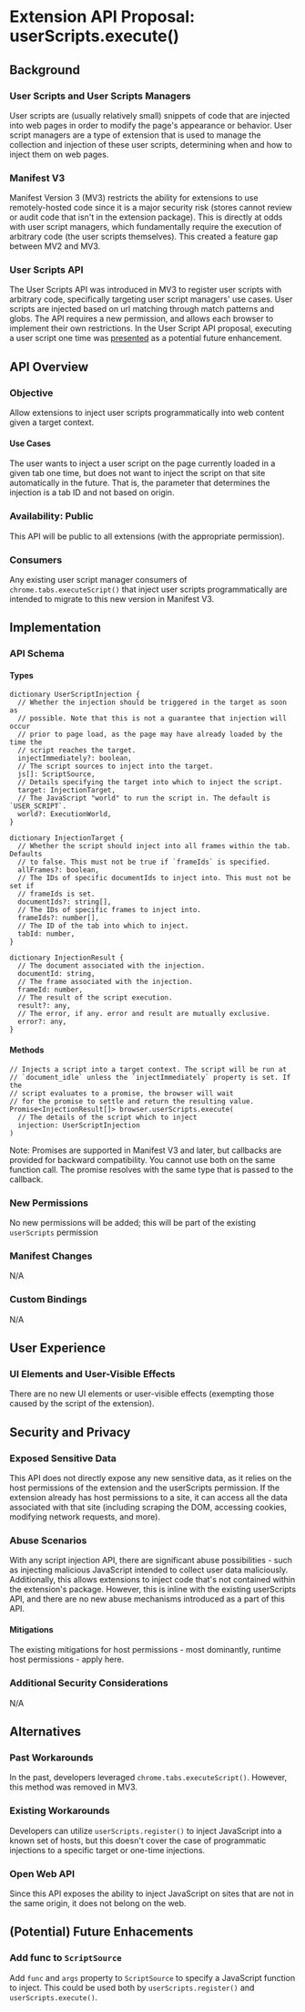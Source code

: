 # Extension API Proposal: userScripts.execute()

## Background

### User Scripts and User Scripts Managers

User scripts are (usually relatively small) snippets of code that are injected into web pages in order to modify the page's appearance or behavior. User script managers are a type of extension that is used to manage the collection and injection of these user scripts, determining when and how to inject them on web pages.

### Manifest V3

Manifest Version 3 (MV3) restricts the ability for extensions to use remotely-hosted code since it is a major security risk (stores cannot review or audit code that isn't in the extension package). This is directly at odds with user script managers, which fundamentally require the execution of arbitrary code (the user scripts themselves). This created a feature gap between MV2 and MV3.

### User Scripts API

The User Scripts API was introduced in MV3 to register user scripts with arbitrary code, specifically targeting user script managers' use cases. User scripts are injected based on url matching through match patterns and globs. The API requires a new permission, and allows each browser to implement their own restrictions.
In the User Script API proposal, executing a user script one time was [presented](https://github.com/w3c/webextensions/blob/main/proposals/user-scripts-api.md#execute-user-scripts-one-time) as a potential future enhancement.

## API Overview

### Objective

Allow extensions to inject user scripts programmatically into web content given a target context.

#### Use Cases

The user wants to inject a user script on the page currently loaded in a given tab one time, but does not want to inject the script on that site automatically in the future. That is, the parameter that determines the injection is a tab ID and not based on origin.

### Availability: Public

This API will be public to all extensions (with the appropriate permission).

### Consumers

Any existing user script manager consumers of `chrome.tabs.executeScript()` that inject user scripts programmatically are intended to migrate to this new version in Manifest V3.

## Implementation

### API Schema

#### Types

```
dictionary UserScriptInjection {
  // Whether the injection should be triggered in the target as soon as
  // possible. Note that this is not a guarantee that injection will occur
  // prior to page load, as the page may have already loaded by the time the
  // script reaches the target.
  injectImmediately?: boolean,
  // The script sources to inject into the target.
  js[]: ScriptSource,
  // Details specifying the target into which to inject the script.
  target: InjectionTarget,
  // The JavaScript "world" to run the script in. The default is `USER_SCRIPT`.
  world?: ExecutionWorld,
}

dictionary InjectionTarget {
  // Whether the script should inject into all frames within the tab. Defaults
  // to false. This must not be true if `frameIds` is specified.
  allFrames?: boolean,
  // The IDs of specific documentIds to inject into. This must not be set if
  // frameIds is set.
  documentIds?: string[],
  // The IDs of specific frames to inject into.
  frameIds?: number[],
  // The ID of the tab into which to inject.
  tabId: number,
}

dictionary InjectionResult {
  // The document associated with the injection.
  documentId: string,
  // The frame associated with the injection.
  frameId: number,
  // The result of the script execution.
  result?: any,
  // The error, if any. error and result are mutually exclusive.
  error?: any,
}
```

#### Methods

```
// Injects a script into a target context. The script will be run at
// `document_idle` unless the `injectImmediately` property is set. If the
// script evaluates to a promise, the browser will wait
// for the promise to settle and return the resulting value.
Promise<InjectionResult[]> browser.userScripts.execute(
  // The details of the script which to inject
  injection: UserScriptInjection
)
```

Note: Promises are supported in Manifest V3 and later, but callbacks are provided for backward compatibility. You cannot use both on the same function call. The promise resolves with the same type that is passed to the callback.

### New Permissions

No new permissions will be added; this will be part of the existing `userScripts` permission

### Manifest Changes

N/A

### Custom Bindings

N/A

## User Experience

### UI Elements and User-Visible Effects

There are no new UI elements or user-visible effects (exempting those caused by the script of the extension).

## Security and Privacy

### Exposed Sensitive Data

This API does not directly expose any new sensitive data, as it relies on the host permissions of the extension and the userScripts permission. If the extension already has host permissions to a site, it can access all the data associated with that site (including scraping the DOM, accessing cookies, modifying network requests, and more).

### Abuse Scenarios

With any script injection API, there are significant abuse possibilities - such as injecting malicious JavaScript intended to collect user data maliciously.  Additionally, this allows extensions to inject code that's not contained within the extension's package. However, this is inline with the existing userScripts API, and there are no new abuse mechanisms introduced as a part of this API.

#### Mitigations
The existing mitigations for host permissions - most dominantly, runtime host permissions - apply here.

### Additional Security Considerations

N/A

## Alternatives

### Past Workarounds

In the past, developers leveraged `chrome.tabs.executeScript()`. However, this method was removed in MV3.

### Existing Workarounds

Developers can utilize `userScripts.register()` to inject JavaScript into a known set of hosts, but this doesn't cover the case of programmatic injections to a specific target or one-time injections.

### Open Web API

Since this API exposes the ability to inject JavaScript on sites that are not in the same origin, it does not belong on the web.

## (Potential) Future Enhacements

### Add func to `ScriptSource`

Add `func` and `args` property to `ScriptSource` to specify a JavaScript function to inject. This could be used both by `userScripts.register()` and `userScripts.execute()`.
